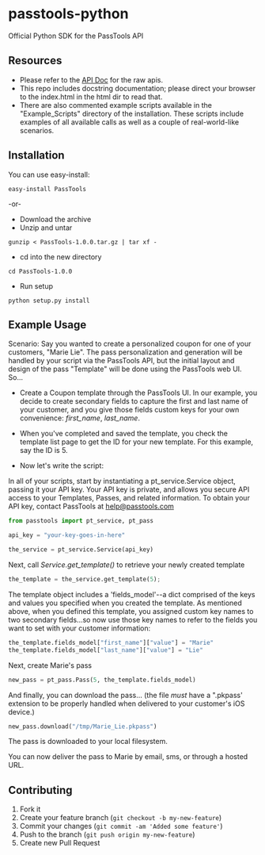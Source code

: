 passtools-python
==============

Official Python SDK for the PassTools API

## Resources 

* Please refer to the [API Doc](https://github.com/tello/passtools-api) for the raw apis.
* This repo includes docstring documentation; please direct your browser to the index.html in the html dir to read that.
* There are also commented example scripts available in the "Example_Scripts" directory of the installation. These scripts include examples of all available calls as well as a couple of real-world-like scenarios.

## Installation

You can use easy-install:

`easy-install PassTools`

-or-

* Download the archive
* Unzip and untar

`gunzip < PassTools-1.0.0.tar.gz | tar xf -`

* cd into the new directory

`cd PassTools-1.0.0`

* Run setup

`python setup.py install`

## Example Usage

Scenario: Say you wanted to create a personalized coupon for one of your customers, "Marie Lie". 
The pass personalization and generation will be handled by your script via the PassTools API, but the initial layout and design of the pass "Template" will be done using the PassTools web UI. So...

* Create a Coupon template through the PassTools UI. In our example, you decide to create secondary fields to capture the first and last name of your customer, and you give those fields custom keys for your own convenience: _first_name_, _last_name_.

* When you've completed and saved the template, you check the template list page to get the ID for your new template. For this example, say the ID is 5.

* Now let's write the script: 

In all of your scripts, start by instantiating a pt_service.Service object, passing it your API key. Your API key is private, and allows you secure API access to your Templates, Passes, and related information. To obtain your API key, contact PassTools at help@passtools.com 

```python
from passtools import pt_service, pt_pass

api_key = "your-key-goes-in-here"

the_service = pt_service.Service(api_key)
```

Next, call _Service.get_template()_ to retrieve your newly created template

```python
the_template = the_service.get_template(5);
```

The template object includes a 'fields_model'--a dict comprised of the keys and values you specified when you created the template. As mentioned above, when you defined this template, you assigned custom key names to two secondary fields...so now use those key names to refer to the fields you want to set with your customer information:

```python
the_template.fields_model["first_name"]["value"] = "Marie"
the_template.fields_model["last_name"]["value"] = "Lie"
```

Next, create Marie's pass 

```python
new_pass = pt_pass.Pass(5, the_template.fields_model)
```

And finally, you can download the pass...
(the file _must_ have a ".pkpass' extension to be properly handled when delivered to your customer's iOS device.)

```python
new_pass.download("/tmp/Marie_Lie.pkpass")
```     
The pass is downloaded to your local filesystem. 

You can now deliver the pass to Marie by email, sms, or through a hosted URL.

## Contributing

1. Fork it
2. Create your feature branch (`git checkout -b my-new-feature`)
3. Commit your changes (`git commit -am 'Added some feature'`)
4. Push to the branch (`git push origin my-new-feature`)
5. Create new Pull Request



